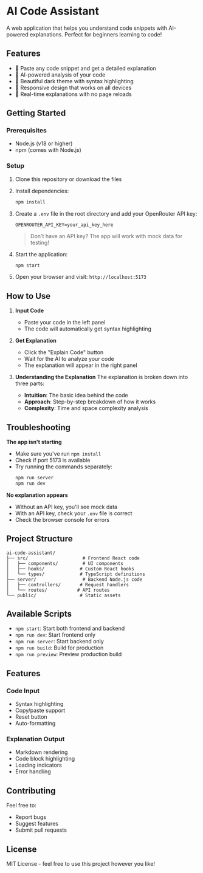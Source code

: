 # AI Code Assistant

A web application that helps you understand code snippets with AI-powered explanations. Perfect for beginners learning to code!

## Features

- 📝 Paste any code snippet and get a detailed explanation
- 🧠 AI-powered analysis of your code
- 🎨 Beautiful dark theme with syntax highlighting
- 📱 Responsive design that works on all devices
- 🚀 Real-time explanations with no page reloads

## Getting Started

### Prerequisites

- Node.js (v18 or higher)
- npm (comes with Node.js)

### Setup

1. Clone this repository or download the files

2. Install dependencies:
   ```bash
   npm install
   ```

3. Create a `.env` file in the root directory and add your OpenRouter API key:
   ```
   OPENROUTER_API_KEY=your_api_key_here
   ```

   > Don't have an API key? The app will work with mock data for testing!

4. Start the application:
   ```bash
   npm start
   ```

5. Open your browser and visit: `http://localhost:5173`

## How to Use

1. **Input Code**
   - Paste your code in the left panel
   - The code will automatically get syntax highlighting

2. **Get Explanation**
   - Click the "Explain Code" button
   - Wait for the AI to analyze your code
   - The explanation will appear in the right panel

3. **Understanding the Explanation**
   The explanation is broken down into three parts:
   - **Intuition**: The basic idea behind the code
   - **Approach**: Step-by-step breakdown of how it works
   - **Complexity**: Time and space complexity analysis

## Troubleshooting

**The app isn't starting**
- Make sure you've run `npm install`
- Check if port 5173 is available
- Try running the commands separately:
  ```bash
  npm run server
  npm run dev
  ```

**No explanation appears**
- Without an API key, you'll see mock data
- With an API key, check your `.env` file is correct
- Check the browser console for errors

## Project Structure

```
ai-code-assistant/
├── src/                    # Frontend React code
│   ├── components/         # UI components
│   ├── hooks/             # Custom React hooks
│   └── types/             # TypeScript definitions
├── server/                 # Backend Node.js code
│   ├── controllers/       # Request handlers
│   └── routes/           # API routes
└── public/                # Static assets
```

## Available Scripts

- `npm start`: Start both frontend and backend
- `npm run dev`: Start frontend only
- `npm run server`: Start backend only
- `npm run build`: Build for production
- `npm run preview`: Preview production build

## Features

### Code Input
- Syntax highlighting
- Copy/paste support
- Reset button
- Auto-formatting

### Explanation Output
- Markdown rendering
- Code block highlighting
- Loading indicators
- Error handling

## Contributing

Feel free to:
- Report bugs
- Suggest features
- Submit pull requests

## License

MIT License - feel free to use this project however you like!